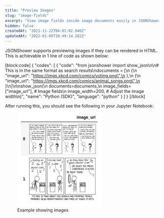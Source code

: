 ```yaml
---
title: "Preview Images"
slug: "image-fields"
excerpt: "View image fields inside image documents easily in JSONShower!"
hidden: false
createdAt: "2021-11-22T04:01:02.046Z"
updatedAt: "2022-01-05T10:49:14.282Z"
---
```

JSONShower supports previewing images if they can be rendered in HTML. This is achievable in 1 line of code as shown below:

[block:code]
{
  "codes": [
    {
      "code": "from jsonshower import show_json\n\n# This is in the same format as search results\ndocuments = [\n    {\n        \"image_url\": \"https://imgs.xkcd.com/comics/voting.png\",\n    },\n    {\n        \"image_url\": \"https://imgs.xkcd.com/comics/animal_songs.png\",\n    }\n]\n\nshow_json(\n    documents=documents,\n    image_fields=[\"image_url\"],     # Image fields\n    image_width=200,                # Adjust the image width\n)",
      "name": "Python (SDK)",
      "language": "python"
    }
  ]
}
[/block]

After running this, you should see the following in your Jupyter Notebook:
<figure>
<img src="https://github.com/RelevanceAI/RelevanceAI-readme-docs/blob/v2.0.0/docs_template/general-features/_assets/preview_images.png?raw=true" width="278" alt="xkcd_comics.png" />
<figcaption>Example showing images</figcaption>
<figure>

